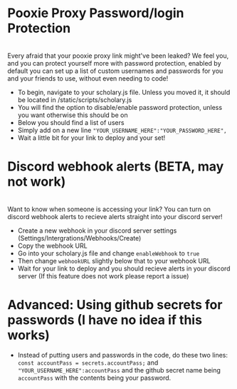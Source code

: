 # Pooxie Proxy Password/login Protection
<br>Every afraid that your pooxie proxy link might've been leaked? We feel you, and you can protect yourself more with password protection, enabled by default you can set up a list of custom usernames and passwords for you and your friends to use, without even needing to code!
- To begin, navigate to your scholary.js file. Unless you moved it, it should be located in /static/scripts/scholary.js
- You will find the option to disable/enable password protection, unless you want otherwise this should be on
- Below you should find a list of users
- Simply add on a new line `"YOUR_USERNAME_HERE":"YOUR_PASSWORD_HERE",`
- Wait a little bit for your link to deploy and your set!
# Discord webhook alerts (BETA, may not work)
<br>Want to know when someone is accessing your link? You can turn on discord webhook alerts to recieve alerts straight into your discord server!
- Create a new webhook in your discord server settings (Settings/Intergrations/Webhooks/Create)
- Copy the webhook URL
- Go into your scholary.js file and change `enableWebhook` to `true`
- Then change `webhookURL` slightly below that to your webhook URL
- Wait for your link to deploy and you should recieve alerts in your discord server (If this feature does not work please report a issue)
# Advanced: Using github secrets for passwords (I have no idea if this works)
- Instead of putting users and passwords in the code, do these two lines: `const accountPass = secrets.accountPass;` and `"YOUR_USERNAME_HERE":accountPass` and the github secret name being `accountPass` with the contents being your password.
